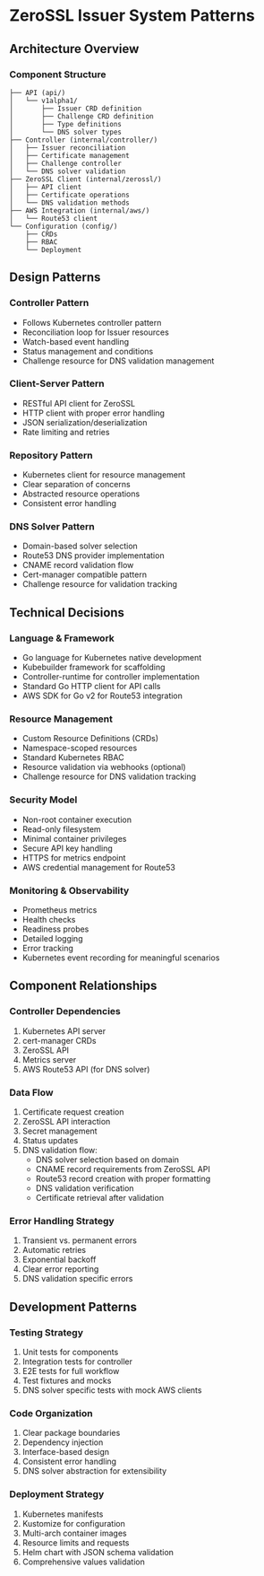 # ZeroSSL Issuer System Patterns

## Architecture Overview

### Component Structure
```
├── API (api/)
│   └── v1alpha1/
│       ├── Issuer CRD definition
│       ├── Challenge CRD definition
│       ├── Type definitions
│       └── DNS solver types
├── Controller (internal/controller/)
│   ├── Issuer reconciliation
│   ├── Certificate management
│   ├── Challenge controller
│   └── DNS solver validation
├── ZeroSSL Client (internal/zerossl/)
│   ├── API client
│   ├── Certificate operations
│   └── DNS validation methods
├── AWS Integration (internal/aws/)
│   └── Route53 client
└── Configuration (config/)
    ├── CRDs
    ├── RBAC
    └── Deployment
```

## Design Patterns

### Controller Pattern
- Follows Kubernetes controller pattern
- Reconciliation loop for Issuer resources
- Watch-based event handling
- Status management and conditions
- Challenge resource for DNS validation management

### Client-Server Pattern
- RESTful API client for ZeroSSL
- HTTP client with proper error handling
- JSON serialization/deserialization
- Rate limiting and retries

### Repository Pattern
- Kubernetes client for resource management
- Clear separation of concerns
- Abstracted resource operations
- Consistent error handling

### DNS Solver Pattern
- Domain-based solver selection
- Route53 DNS provider implementation
- CNAME record validation flow
- Cert-manager compatible pattern
- Challenge resource for validation tracking

## Technical Decisions

### Language & Framework
- Go language for Kubernetes native development
- Kubebuilder framework for scaffolding
- Controller-runtime for controller implementation
- Standard Go HTTP client for API calls
- AWS SDK for Go v2 for Route53 integration

### Resource Management
- Custom Resource Definitions (CRDs)
- Namespace-scoped resources
- Standard Kubernetes RBAC
- Resource validation via webhooks (optional)
- Challenge resource for DNS validation tracking

### Security Model
- Non-root container execution
- Read-only filesystem
- Minimal container privileges
- Secure API key handling
- HTTPS for metrics endpoint
- AWS credential management for Route53

### Monitoring & Observability
- Prometheus metrics
- Health checks
- Readiness probes
- Detailed logging
- Error tracking
- Kubernetes event recording for meaningful scenarios

## Component Relationships

### Controller Dependencies
1. Kubernetes API server
2. cert-manager CRDs
3. ZeroSSL API
4. Metrics server
5. AWS Route53 API (for DNS solver)

### Data Flow
1. Certificate request creation
2. ZeroSSL API interaction
3. Secret management
4. Status updates
5. DNS validation flow:
   - DNS solver selection based on domain
   - CNAME record requirements from ZeroSSL API
   - Route53 record creation with proper formatting
   - DNS validation verification
   - Certificate retrieval after validation

### Error Handling Strategy
1. Transient vs. permanent errors
2. Automatic retries
3. Exponential backoff
4. Clear error reporting
5. DNS validation specific errors

## Development Patterns

### Testing Strategy
1. Unit tests for components
2. Integration tests for controller
3. E2E tests for full workflow
4. Test fixtures and mocks
5. DNS solver specific tests with mock AWS clients

### Code Organization
1. Clear package boundaries
2. Dependency injection
3. Interface-based design
4. Consistent error handling
5. DNS solver abstraction for extensibility

### Deployment Strategy
1. Kubernetes manifests
2. Kustomize for configuration
3. Multi-arch container images
4. Resource limits and requests
5. Helm chart with JSON schema validation
6. Comprehensive values validation 